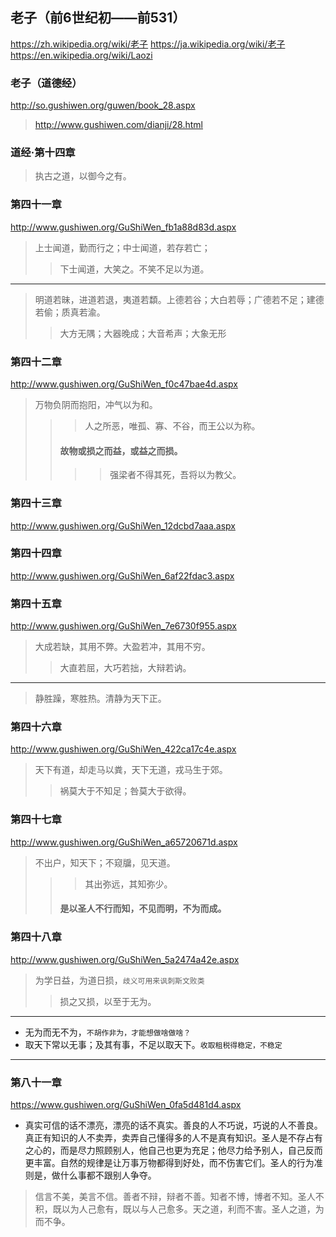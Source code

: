 ## 老子（前6世纪初——前531）
https://zh.wikipedia.org/wiki/老子
https://ja.wikipedia.org/wiki/老子
https://en.wikipedia.org/wiki/Laozi
### 老子（道德经）
http://so.gushiwen.org/guwen/book_28.aspx
>http://www.gushiwen.com/dianji/28.html
### 道经·第十四章
>执古之道，以御今之有。
### 第四十一章
http://www.gushiwen.org/GuShiWen_fb1a88d83d.aspx
>上士闻道，勤而行之；中士闻道，若存若亡；
>>下士闻道，大笑之。不笑不足以为道。
---
>明道若昧，进道若退，夷道若纇。上德若谷；大白若辱；广德若不足；建德若偷；质真若渝。
>>大方无隅；大器晚成；大音希声；大象无形
### 第四十二章
http://www.gushiwen.org/GuShiWen_f0c47bae4d.aspx
>万物负阴而抱阳，冲气以为和。
>>>人之所恶，唯孤、寡、不谷，而王公以为称。
>>#### 故物或损之而益，或益之而损。
>>>>强梁者不得其死，吾将以为教父。
### 第四十三章
http://www.gushiwen.org/GuShiWen_12dcbd7aaa.aspx
### 第四十四章
http://www.gushiwen.org/GuShiWen_6af22fdac3.aspx
### 第四十五章
http://www.gushiwen.org/GuShiWen_7e6730f955.aspx
>大成若缺，其用不弊。大盈若冲，其用不穷。
>>大直若屈，大巧若拙，大辩若讷。
---
>静胜躁，寒胜热。清静为天下正。
### 第四十六章
http://www.gushiwen.org/GuShiWen_422ca17c4e.aspx
>天下有道，却走马以粪，天下无道，戎马生于郊。
>>祸莫大于不知足；咎莫大于欲得。
### 第四十七章
http://www.gushiwen.org/GuShiWen_a65720671d.aspx
>不出户，知天下；不窥牖，见天道。
>>>其出弥远，其知弥少。
>>#### 是以圣人不行而知，不见而明，不为而成。
### 第四十八章
http://www.gushiwen.org/GuShiWen_5a2474a42e.aspx
>为学日益，为道日损，`歧义可用来讽刺斯文败类`
>>损之又损，以至于无为。
---
- 无为而无不为，`不胡作非为，才能想做啥做啥？`
- 取天下常以无事；及其有事，不足以取天下。`收取租税得稳定，不稳定`
---
### 第八十一章
https://www.gushiwen.org/GuShiWen_0fa5d481d4.aspx
- 真实可信的话不漂亮，漂亮的话不真实。善良的人不巧说，巧说的人不善良。真正有知识的人不卖弄，卖弄自己懂得多的人不是真有知识。圣人是不存占有之心的，而是尽力照顾别人，他自己也更为充足；他尽力给予别人，自己反而更丰富。自然的规律是让万事万物都得到好处，而不伤害它们。圣人的行为准则是，做什么事都不跟别人争夺。
>信言不美，美言不信。善者不辩，辩者不善。知者不博，博者不知。圣人不积，既以为人己愈有，既以与人己愈多。天之道，利而不害。圣人之道，为而不争。